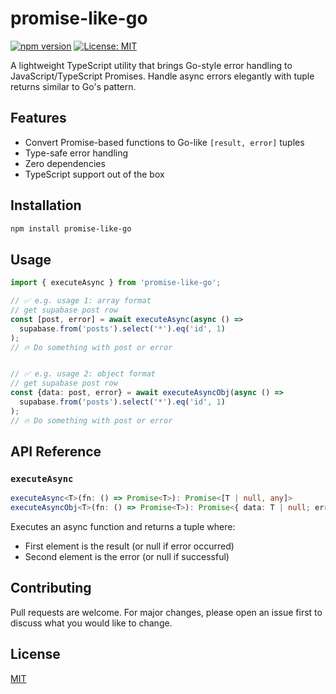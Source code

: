 # promise-like-go

[![npm version](https://badge.fury.io/js/promise-like-go.svg)](https://badge.fury.io/js/promise-like-go)
[![License: MIT](https://img.shields.io/badge/License-ISC-blue.svg)](https://opensource.org/licenses/MIT)

A lightweight TypeScript utility that brings Go-style error handling to JavaScript/TypeScript Promises. Handle async errors elegantly with tuple returns similar to Go's pattern.

## Features

- Convert Promise-based functions to Go-like `[result, error]` tuples
- Type-safe error handling
- Zero dependencies
- TypeScript support out of the box

## Installation

```bash
npm install promise-like-go
```

## Usage

```typescript
import { executeAsync } from 'promise-like-go';

// ✅ e.g. usage 1: array format
// get supabase post row
const [post, error] = await executeAsync(async () =>
  supabase.from('posts').select('*').eq('id', 1)
);
// 🔥 Do something with post or error


// ✅ e.g. usage 2: object format
// get supabase post row
const {data: post, error} = await executeAsyncObj(async () =>
  supabase.from('posts').select('*').eq('id', 1)
);
// 🔥 Do something with post or error
```

## API Reference

### `executeAsync`

```typescript
executeAsync<T>(fn: () => Promise<T>): Promise<[T | null, any]>
executeAsyncObj<T>(fn: () => Promise<T>): Promise<{ data: T | null; error: any; }>
```

Executes an async function and returns a tuple where:
- First element is the result (or null if error occurred)
- Second element is the error (or null if successful)

## Contributing

Pull requests are welcome. For major changes, please open an issue first to discuss what you would like to change.

## License

[MIT](https://choosealicense.com/licenses/mit/)
